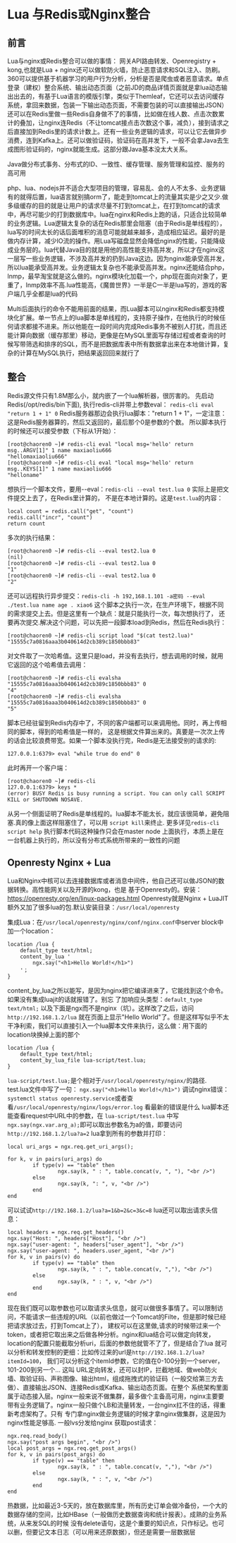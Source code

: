 # Lua 与Redis或Nginx整合
## 前言
Lua与nginx或Redis整合可以做的事情：
网关API路由转发、Openregistry + kong,也就是Lua + nginx还可以做软防火墙，防止恶意请求和SQL注入、防刷。360可以提供基于机器学习的用户行为分析，分析是否是爬虫或者恶意请求。单点登录（建权）整合系统、输出动态页面（之前JD的商品详情页面就是拿lua动态输出出去的，有基于Lua语言的模版引擎，类似于Themleaf，它还可以去访问缓存系统，拿回来数据，包装一下输出动态页面，不需要包装的可以直接输出JSON）还可以在Redis里做一些Redis自身做不了的事情，比如做在线人数、点击次数累计的叠加，让nginx连Redis（不让tomcat接点击次数这个事，减负），接到请求之后直接加到Redis里的请求计数上。还有一些业务逻辑的请求，可以让它去做异步消费，连到Kafka上。还可以做验证码，验证码在高并发下，一般不会拿Java去生成图形验证码的，nginx就能生成。这部分跟Java基本没太大关系。

Java做分布式事务、分布式的ID、一致性、缓存管理、服务管理和监控、服务的高可用

php、lua、nodejs并不适合大型项目的管理，容易乱、会的人不太多、业务逻辑有的就得后置，lua语言就别搞orm了，能走到tomcat上的流量其实是少之又少.做多级缓存的目的就是让用户的请求尽量不打到tomcat上，在打到tomcat的请求中，再尽可能少的打到数据库中。lua在nginx和Redis上跑的话，只适合比较简单的业务逻辑。Lua逻辑太复杂的话在Redis那里会阻塞（由于Redis是单线程的），lua写的时间太长的话后面堆积的消息可能就越来越多，造成相应延迟。最好的是做内存计算，减少IO流的操作。用Lua写磁盘显然会降低nginx的性能，只能降级成业务层的。lua代替Java目的就是用他的高性能支持高并发，所以才在nginx这一层写一些业务逻辑，不涉及高并发的扔到Java这边。因为nginx能承受高并发，所以lua能承受高并发。业务逻辑太复杂也不能承受高并发。nginx还能结合php，lnmp，最早淘宝就是这么做的。nginx模块化加载一个，php现在面向对象了，更重了，lnmp效率不高.lua性能高，《魔兽世界》一半是C一半是lua写的，游戏的客户端几乎全都是lua的代码

Multi后面执行的命令不能用前面的结果，而Lua脚本可以nginx和Redis都支持模块化扩展。单一节点上的lua脚本是单线程的，支持原子操作，在他执行的时候任何请求都接不进来。所以他能在一段时间内完成Redis事务不被别人打扰，而且还能计算向数据（缓存那里）移动，更像是在MySQL里面写存储过程或者查询的时候写带筛选和排序的SQL，而不是把数据库表中所有数据拿出来在本地做计算，复杂的计算在MySQL执行，把结果返回回来就行了

## 整合
Redis源文件只有1.8M那么小，就内嵌了一个lua解析器，很厉害的。
先启动Redis(/opt/redis/bin下面), 执行redis-cli并带上参数eval： `redis-cli eval "return 1 + 1" 0`
Redis服务器那边会执行lua脚本："return 1 + 1"，一定注意：这是Redis服务器算的，然后又返回的，最后那个0是参数的个数。
所以脚本执行的时候还可以接受参数（下标从1开始）：
```
[root@chaoren0 ~]# redis-cli eval "local msg='hello' return msg..ARGV[1]" 1 name maxiaoliu666
"hellomaxiaoliu666"
[root@chaoren0 ~]# redis-cli eval "local msg='hello' return msg..KEYS[1]" 1 name maxiaoliu666
"helloname"
```
想执行一个脚本文件，要用--eval：`redis-cli --eval test.lua 0` 实际上是把文件提交上去了，在Redis里计算的，
不是在本地计算的。这是`test.lua`的内容：
```
local count = redis.call("get", "count")
redis.call("incr", "count")
return count
```
多次的执行结果：
```
[root@chaoren0 ~]# redis-cli --eval test2.lua 0
(nil)
[root@chaoren0 ~]# redis-cli --eval test2.lua 0
"1"
[root@chaoren0 ~]# redis-cli --eval test2.lua 0
"2"
```
还可以远程执行异步提交：`redis-cli -h 192,168.1.101 -a密码 --eval ./test.lua name age . xiao6`
这个脚本之执行一次，在生产环境下，根据不同的需求提交上去。但是这里有一个缺点：就是只能执行一次，每次想执行了，
还要再次提交.解决这个问题，可以先把一段脚本load到Redis，然后在Redis执行：
```
[root@chaoren0 ~]# redis-cli script load "$(cat test2.lua)"
"15555c7a0816aaa3b040614d2cb389c1850bbb83"
```
对文件取了一次哈希值。这里只是load，并没有去执行，想去调用的时候，就用它返回的这个哈希值去调用：
```
[root@chaoren0 ~]# redis-cli evalsha "15555c7a0816aaa3b040614d2cb389c1850bbb83" 0
"4"
[root@chaoren0 ~]# redis-cli evalsha "15555c7a0816aaa3b040614d2cb389c1850bbb83" 0
"5"
```
脚本已经驻留到Redis内存中了，不同的客户端都可以来调用他。同时，再上传相同的脚本，得到的哈希值是一样的，
这是根据文件算出来的。真要是一次次上传的话会比较浪费带宽。如果一个脚本没执行完，Redis是无法接受别的请求的:
```
127.0.0.1:6379> eval "while true do end" 0

```
此时再开一个客户端：
```
[root@chaoren0 ~]# redis-cli
127.0.0.1:6379> keys *
(error) BUSY Redis is busy running a script. You can only call SCRIPT KILL or SHUTDOWN NOSAVE.
```
从另一个侧面证明了Redis是单线程的。lua脚本不能太长，就应该很简单，避免阻塞.真的像上面这样阻塞住了，可以用
```script kill```来终止. 更多详见```redis-cli script help``` 执行脚本代码这种操作只会在master node
上面执行，本质上是在一台机器上执行的，所以没有分布式系统所带来的一致性的问题

## Openresty Nginx + Lua

Lua和Nginx中核可以去连接数据库或者消息中间件，他自己还可以做JSON的数据转换。高性能网关以及开源的kong，也是
基于Openresty的。安装：https://openresty.org/en/linux-packages.html Openresty就是Nginx + LuaJIT
额外又加了很多lua的包.默认安装目录：`/usr/local/openresty`  

集成Lua：在`/usr/local/openresty/nginx/conf/nginx.conf`中server block中加一个location：
```
location /lua {
    default_type text/html;
    content_by_lua '
        ngx.say("<h1>Hello World!</h1>")
    '；
}
```
content_by_lua之所以能写，是因为nginx把它编译进来了，它能找到这个命令。如果没有集成luajit的话就报错了。别忘
了加响应头类型：`default_type text/html;` 以及下面是ngx而不是nginx（坑）。这样改了之后，访问`http://192.168.1.2/lua`
就在页面上显示"Hello World"了。但是这样写似乎不太干净利索，我们可以直接引入一个lua脚本文件来执行，这么做：用下面的
location块换掉上面的那个
```
location /lua {
    default_type text/html;
    content_by_lua_file lua-script/test.lua;
}
```
`lua-script/test.lua;`是个相对于`/usr/local/openresty/nginx/`的路径. test.lua文件中写了一句：
`ngx.say("<h1>Hello World!</h1>")`
调试nginx错误：`systemctl status openresty.service`或者查看`/usr/local/openresty/nginx/logs/error.log`
看最新的错误是什么
lua脚本还能查看request中URL中的参数，在 `lua-script/test.lua` 中写`ngx.say(ngx.var.arg_a);`即可以取出参数名为a的值，即要访问`http://192.168.1.2/lua?a=2`
lua拿到所有的参数并打印：
```
local uri_args = ngx.req.get_uri_args();

for k, v in pairs(uri_args) do
        if type(v) == "table" then
                ngx.say(k, " : ", table.concat(v, ", "), "<br />")
        else
                ngx.say(k, ": ", v, "<br />")
        end
end
```
可以试试`http://192.168.1.2/lua?a=1&b=2&c=3&c=8`
lua还可以取出请求头信息：
```
local headers = ngx.req.get_headers()
ngx.say("Host: ", headers["Host"], "<br />")
ngx.say("user-agent: ", headers["user_agent"], "<br />")
ngx.say("user-agent: ", headers.user_agent, "<br />")
for k, v in pairs(v) do
        if type(v) == "table" then
                ngx.say(k, " : ", table.concat(v, ","), "<br />")
        else
                ngx.say(k, " : ", v, "<br />")
        end
end
```
现在我们既可以取参数也可以取请求头信息，就可以做很多事情了。可以限制访问，不能请求一些违规的URL（以前也做过一个Tomcat的Filte，但是那时候已经把请求放过去，打到Tomcat上了），
建权可以在这里做,请求的时候带过来一个token，或者把它取出来之后做各种分析。nginx和lua结合可以做定向转发，location的配置只能截取分析uri，后面的参数他就管不了了，但是结合了lua
就可以分析和转发控制的更细：比如传过来的url是`http://192.168.1.2/lua?itemId=100`， 我们可以分析这个itemId参数，它的值在0-100分到一个server，101-200到另一个... 这叫
URL定向转发，还可以封IP，拦截地域、做web防火墙、取验证码、声称图像、输出html，组成拖拽式的验证码（一般交给第三方去做）、直接输出JSON、连接Redis或Kafka、输出动态页面。在整个
系统架构里面属于动态接入层。nginx一般来说不做集群，最多做个主备高可用，nginx主要要带有业务逻辑了。nginx一般只做个LB和流量转发，一台nginx扛不住的话，得重新考虑架构了。只有
专门拿nginx做业务逻辑的时候才拿nginx做集群，这是因为nginx性能足够高. 一般lvs分发给nginx
获取post请求：
```
ngx.req.read_body()
ngx.say("post args begin", "<br />")
local post_args = ngx.req.get_post_args()
for k, v in pairs(post_args) do
        if type(v) == "table" then
                ngx.say(k, " : ", table.concat(v, ","), "<br />")
        else
                ngx.say(k, " : ", v, "<br />")
        end
end
```
热数据，比如最近3-5天的，放在数据库里，所有历史订单会做冷备份，一个大的数据存储的空间，比如HBase（一般做历史数据查询和统计报表）。成熟的业务系统，从来发SQL的时候
没有delete语句，这是个重要的知识点，只作标记。也可以删，但要记文本日志（可以用来还原数据），但还是需要一层数据层